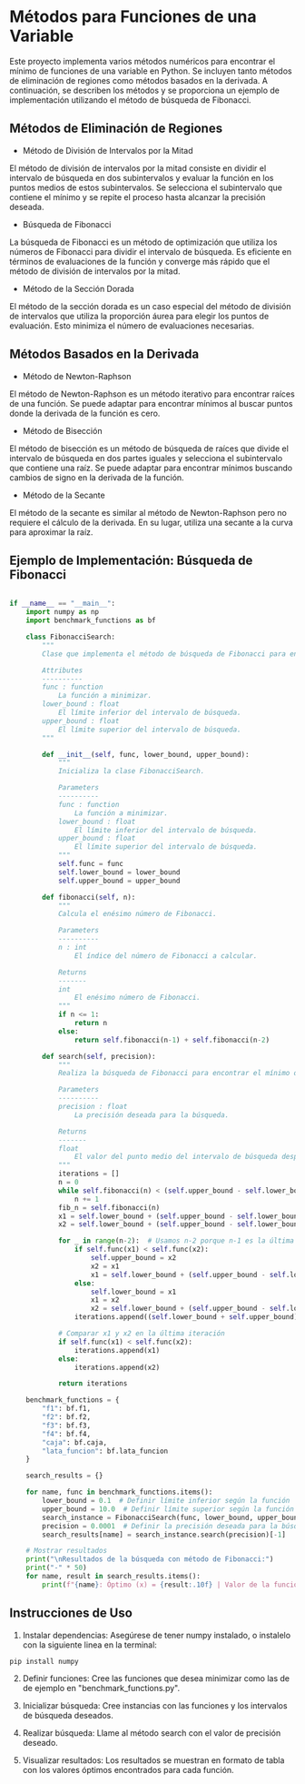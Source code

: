 # Métodos para Funciones de una Variable

Este proyecto implementa varios métodos numéricos para encontrar el mínimo de funciones de una variable en Python. Se incluyen tanto métodos de eliminación de regiones como métodos basados en la derivada. A continuación, se describen los métodos y se proporciona un ejemplo de implementación utilizando el método de búsqueda de Fibonacci.

## Métodos de Eliminación de Regiones

* Método de División de Intervalos por la Mitad

El método de división de intervalos por la mitad consiste en dividir el intervalo de búsqueda en dos subintervalos y evaluar la función en los puntos medios de estos subintervalos. Se selecciona el subintervalo que contiene el mínimo y se repite el proceso hasta alcanzar la precisión deseada.

* Búsqueda de Fibonacci

La búsqueda de Fibonacci es un método de optimización que utiliza los números de Fibonacci para dividir el intervalo de búsqueda. Es eficiente en términos de evaluaciones de la función y converge más rápido que el método de división de intervalos por la mitad.

* Método de la Sección Dorada

El método de la sección dorada es un caso especial del método de división de intervalos que utiliza la proporción áurea para elegir los puntos de evaluación. Esto minimiza el número de evaluaciones necesarias.

## Métodos Basados en la Derivada

* Método de Newton-Raphson

El método de Newton-Raphson es un método iterativo para encontrar raíces de una función. Se puede adaptar para encontrar mínimos al buscar puntos donde la derivada de la función es cero.

* Método de Bisección

El método de bisección es un método de búsqueda de raíces que divide el intervalo de búsqueda en dos partes iguales y selecciona el subintervalo que contiene una raíz. Se puede adaptar para encontrar mínimos buscando cambios de signo en la derivada de la función.

* Método de la Secante

El método de la secante es similar al método de Newton-Raphson pero no requiere el cálculo de la derivada. En su lugar, utiliza una secante a la curva para aproximar la raíz.

## Ejemplo de Implementación: Búsqueda de Fibonacci

```python

if __name__ == "__main__":
    import numpy as np
    import benchmark_functions as bf

    class FibonacciSearch:
        """
        Clase que implementa el método de búsqueda de Fibonacci para encontrar el mínimo de una función.

        Attributes
        ----------
        func : function
            La función a minimizar.
        lower_bound : float
            El límite inferior del intervalo de búsqueda.
        upper_bound : float
            El límite superior del intervalo de búsqueda.
        """

        def __init__(self, func, lower_bound, upper_bound):
            """
            Inicializa la clase FibonacciSearch.

            Parameters
            ----------
            func : function
                La función a minimizar.
            lower_bound : float
                El límite inferior del intervalo de búsqueda.
            upper_bound : float
                El límite superior del intervalo de búsqueda.
            """
            self.func = func
            self.lower_bound = lower_bound
            self.upper_bound = upper_bound

        def fibonacci(self, n):
            """
            Calcula el enésimo número de Fibonacci.

            Parameters
            ----------
            n : int
                El índice del número de Fibonacci a calcular.

            Returns
            -------
            int
                El enésimo número de Fibonacci.
            """
            if n <= 1:
                return n
            else:
                return self.fibonacci(n-1) + self.fibonacci(n-2)

        def search(self, precision):
            """
            Realiza la búsqueda de Fibonacci para encontrar el mínimo de la función.

            Parameters
            ----------
            precision : float
                La precisión deseada para la búsqueda.

            Returns
            -------
            float
                El valor del punto medio del intervalo de búsqueda después de cada iteración.
            """
            iterations = []
            n = 0
            while self.fibonacci(n) < (self.upper_bound - self.lower_bound) / precision:
                n += 1
            fib_n = self.fibonacci(n)
            x1 = self.lower_bound + (self.upper_bound - self.lower_bound) * self.fibonacci(n-2) / fib_n
            x2 = self.lower_bound + (self.upper_bound - self.lower_bound) * self.fibonacci(n-1) / fib_n

            for _ in range(n-2):  # Usamos n-2 porque n-1 es la última iteración
                if self.func(x1) < self.func(x2):
                    self.upper_bound = x2
                    x2 = x1
                    x1 = self.lower_bound + (self.upper_bound - self.lower_bound) * self.fibonacci(n-3) / fib_n
                else:
                    self.lower_bound = x1
                    x1 = x2
                    x2 = self.lower_bound + (self.upper_bound - self.lower_bound) * self.fibonacci(n-2) / fib_n
                iterations.append((self.lower_bound + self.upper_bound) / 2)

            # Comparar x1 y x2 en la última iteración
            if self.func(x1) < self.func(x2):
                iterations.append(x1)
            else:
                iterations.append(x2)

            return iterations

    benchmark_functions = {
        "f1": bf.f1,
        "f2": bf.f2,
        "f3": bf.f3,
        "f4": bf.f4,
        "caja": bf.caja,
        "lata_funcion": bf.lata_funcion
    }

    search_results = {}

    for name, func in benchmark_functions.items():
        lower_bound = 0.1  # Definir límite inferior según la función
        upper_bound = 10.0  # Definir límite superior según la función
        search_instance = FibonacciSearch(func, lower_bound, upper_bound)
        precision = 0.0001  # Definir la precisión deseada para la búsqueda
        search_results[name] = search_instance.search(precision)[-1]

    # Mostrar resultados
    print("\nResultados de la búsqueda con método de Fibonacci:")
    print("-" * 50)
    for name, result in search_results.items():
        print(f"{name}: Óptimo (x) = {result:.10f} | Valor de la función f(x) = {benchmark_functions[name](result):.10f}")

```
## Instrucciones de Uso
1. Instalar dependencias: Asegúrese de tener numpy instalado, o instalelo con la siguiente linea en la terminal:

```bash
pip install numpy
```
2. Definir funciones: Cree las funciones que desea minimizar como las de de ejemplo en "benchmark_functions.py".

3. Inicializar búsqueda: Cree instancias con las funciones y los intervalos de búsqueda deseados.

4. Realizar búsqueda: Llame al método search con el valor de precisión deseado.

5. Visualizar resultados: Los resultados se muestran en formato de tabla con los valores óptimos encontrados para cada función.

